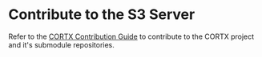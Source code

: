 # Contribute to the S3 Server

Refer to the [CORTX Contribution Guide](https://github.com/Seagate/cortx/blob/main/CONTRIBUTING.md) to contribute to the CORTX project and it's submodule repositories.
